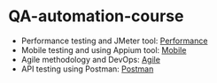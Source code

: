# QA-automation-course
* Performance testing and JMeter tool: [Performance](https://docs.google.com/presentation/d/1EBVoZEbjdKRhaCfOjl0MyF3EhQ7lMks9/edit?usp=sharing&ouid=106017829505047848790&rtpof=true&sd=true)
* Mobile testing and using Appium tool: [Mobile](https://docs.google.com/presentation/d/1v7mI8wxQg0aOpb9ahyqknsCHtuwDNVQY/edit?usp=sharing&ouid=106017829505047848790&rtpof=true&sd=true)
* Agile methodology and DevOps: [Agile](https://docs.google.com/presentation/d/1Xp8Gwk3t2_68R70zH_HsbEgaDIe3tBQB/edit?usp=sharing&ouid=106017829505047848790&rtpof=true&sd=true)
* API testing using Postman: [Postman](https://docs.google.com/presentation/d/13VaiyuWoaBahpTIM_SQEznjeD_cenwJV/edit?usp=sharing&ouid=106017829505047848790&rtpof=true&sd=true)
